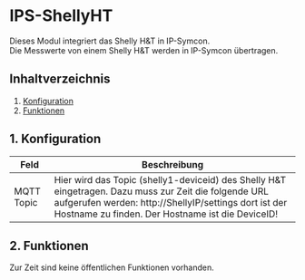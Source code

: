 # IPS-ShellyHT
   Dieses Modul integriert das Shelly H&T in IP-Symcon.\
   Die Messwerte von einem Shelly H&T werden in IP-Symcon übertragen.
      
   ## Inhaltverzeichnis
   1. [Konfiguration](#1-konfiguration)
   2. [Funktionen](#2-funktionen)
   
   ## 1. Konfiguration
   
   Feld | Beschreibung
   ------------ | ----------------
   MQTT Topic | Hier wird das Topic (shelly1-deviceid) des Shelly H&T eingetragen. Dazu muss zur Zeit die folgende URL aufgerufen werden: http://ShellyIP/settings dort ist der Hostname zu finden. Der Hostname ist die DeviceID!
   
   ## 2. Funktionen
   
   Zur Zeit sind keine öffentlichen Funktionen vorhanden.